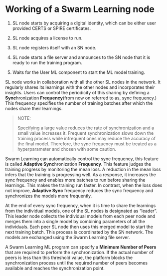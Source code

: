 # <a name="GUID-80EB950E-DB95-469F-A3DF-E14BBD005486"/> Working of a Swarm Learning node

1.  SL node starts by acquiring a digital identity, which can be either user provided CERTS or SPIRE certificates.

2.  SL node acquires a license to run.

3.  SL node registers itself with an SN node.

4.  SL node starts a file server and announces to the SN node that it is ready to run the training program.

5.  Waits for the User ML component to start the ML model training.


SL node works in collaboration with all the other SL nodes in the network. It regularly shares its learnings with the other nodes and incorporates their insights. Users can control the periodicity of this sharing by defining a **Sync**hronization **Frequency**\(from now on referred to as, sync frequency.\) This frequency specifies the number of training batches after which the nodes share their learnings.

<blockquote>
NOTE:

Specifying a large value reduces the rate of synchronization and a small value increases it. Frequent synchronization slows down the training process while infrequent ones may reduce the accuracy of the final model. Therefore, the sync frequency must be treated as a hyperparameter and chosen with some caution.

</blockquote>

Swarm Learning can automatically control the sync frequency, this feature is called **Adaptive Sync**hronization **Frequency**. This feature judges the training progress by monitoring the mean loss. A reduction in the mean loss infers that the training is progressing well. As a response, it increases the sync frequency and enables more batches to run before sharing the learnings. This makes the training run faster. In contrast, when the loss does not improve, **Adaptive Sync** frequency reduces the sync frequency and synchronizes the models more frequently.

At the end of every sync frequency, when it is time to share the learnings from the individual models, one of the SL nodes is designated as “leader”. This leader node collects the individual models from each peer node and merges them into a single model by combining parameters of all the individuals. Each peer SL node then uses this merged model to start the next training batch. This process is coordinated by the SN network. The models are exchanged using the Swarm Learning file server.

A Swarm Learning ML program can specify a **Minimum Number of Peers** that are required to perform the synchronization. If the actual number of peers is less than this threshold value, the platform blocks the synchronization process until the required number of peers becomes available and reaches the synchronization point.

